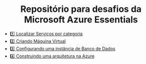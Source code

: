 <h1 align="center">Repositório para desafios da Microsoft Azure Essentials</h1>

- [1️⃣ Localizar Serviços por categoria](./docs/serviceCategory.md)
- [2️⃣ Criando Máquina Virtual](./docs/vmCreate.md)
- [3️⃣ Configurando uma instância de Banco de Dados](./docs/dbInstance.md)
- [4️⃣ Construindo uma arquitetura na Azure](./docs/arquitetura.md)